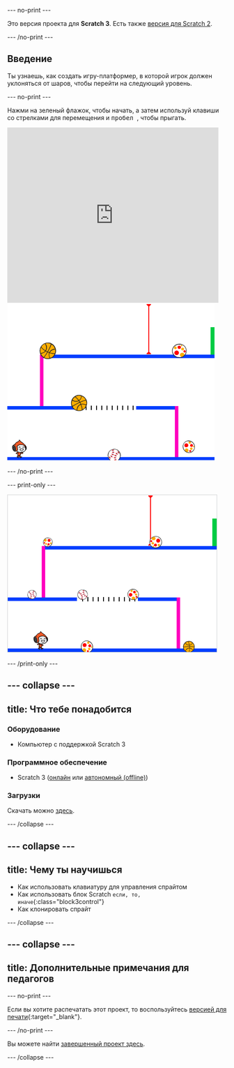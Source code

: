 \--- no-print \---

Это версия проекта для **Scratch 3**. Есть также [версия для Scratch 2](https://projects.raspberrypi.org/en/projects/dodgeball-scratch2).

\--- /no-print \---

## Введение

Ты узнаешь, как создать игру-платформер, в которой игрок должен уклоняться от шаров, чтобы перейти на следующий уровень.

\--- no-print \---

Нажми на зеленый флажок, чтобы начать, а затем используй клавиши со стрелками для перемещения и <kbd>пробел </kbd>, чтобы прыгать.

<div class="scratch-preview">
  <iframe allowtransparency="true" width="485" height="402" src="https://scratch.mit.edu/projects/embed/251809924/?autostart=false" frameborder="0" scrolling="no"></iframe>
  <img src="images/dodge-final.png">
</div>

\--- /no-print \---

\--- print-only \---

![играть в вышибалы](images/dodgeball-showcase.png)

\--- /print-only \---

## \--- collapse \---

## title: Что тебе понадобится

### Оборудование

+ Компьютер с поддержкой Scratch 3

### Программное обеспечение

+ Scratch 3 ([онлайн](https://scratch.mit.edu/projects/editor/) или [автономный (offline)](https://scratch.mit.edu/download/))

### Загрузки

Скачать можно [здесь](http://rpf.io/p/en/dodgeball-go).

\--- /collapse \---

## \--- collapse \---

## title: Чему ты научишься

+ Как использовать клавиатуру для управления спрайтом
+ Как использовать блок Scratch `если, то, иначе`{:class="block3control"}
+ Как клонировать спрайт

\--- /collapse \---

## \--- collapse \---

## title: Дополнительные примечания для педагогов

\--- no-print \---

Если вы хотите распечатать этот проект, то воспользуйтесь [версией для печати](https://projects.raspberrypi.org/en/projects/dodgeball/print){:target="_blank"}.

\--- /no-print \---

Вы можете найти [завершенный проект здесь](http://rpf.io/p/en/dodgeball-get).

\--- /collapse \---